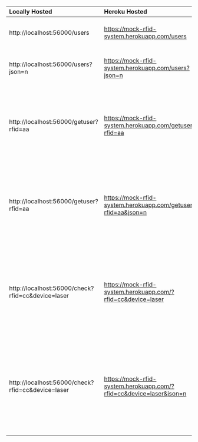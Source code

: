 | Locally Hosted | Heroku Hosted | Output |
|:--|:--|:--|
| http://localhost:56000/users | https://mock-rfid-system.herokuapp.com/users | list all users in json format |
| http://localhost:56000/users?json=n | https://mock-rfid-system.herokuapp.com/users?json=n | list all users in plain text format |
| http://localhost:56000/getuser?rfid=aa | https://mock-rfid-system.herokuapp.com/getuser?rfid=aa | return all details for user with rfid tag aa in json format|
| http://localhost:56000/getuser?rfid=aa | https://mock-rfid-system.herokuapp.com/getuser?rfid=aa&json=n | return all details for user with rfid tag aa in plain text format |
| http://localhost:56000/check?rfid=cc&device=laser | https://mock-rfid-system.herokuapp.com/?rfid=cc&device=laser | check if user with rfid cc is allowed access to device laser in json format |
| http://localhost:56000/check?rfid=cc&device=laser | https://mock-rfid-system.herokuapp.com/?rfid=cc&device=laser&json=n | check if user with rfid cc is allowed access to device laser in plain text format |
